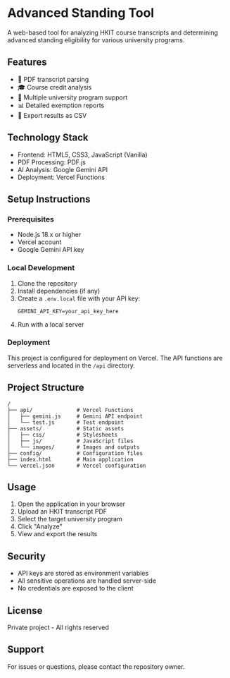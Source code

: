 # Advanced Standing Tool

A web-based tool for analyzing HKIT course transcripts and determining advanced standing eligibility for various university programs.

## Features

- 📄 PDF transcript parsing
- 🎓 Course credit analysis
- 🏫 Multiple university program support
- 📊 Detailed exemption reports
- 💾 Export results as CSV

## Technology Stack

- Frontend: HTML5, CSS3, JavaScript (Vanilla)
- PDF Processing: PDF.js
- AI Analysis: Google Gemini API
- Deployment: Vercel Functions

## Setup Instructions

### Prerequisites
- Node.js 18.x or higher
- Vercel account
- Google Gemini API key

### Local Development
1. Clone the repository
2. Install dependencies (if any)
3. Create a `.env.local` file with your API key:
   ```
   GEMINI_API_KEY=your_api_key_here
   ```
4. Run with a local server

### Deployment
This project is configured for deployment on Vercel. The API functions are serverless and located in the `/api` directory.

## Project Structure
```
/
├── api/              # Vercel Functions
│   ├── gemini.js     # Gemini API endpoint
│   └── test.js       # Test endpoint
├── assets/           # Static assets
│   ├── css/          # Stylesheets
│   ├── js/           # JavaScript files
│   └── images/       # Images and outputs
├── config/           # Configuration files
├── index.html        # Main application
└── vercel.json       # Vercel configuration
```

## Usage

1. Open the application in your browser
2. Upload an HKIT transcript PDF
3. Select the target university program
4. Click "Analyze"
5. View and export the results

## Security

- API keys are stored as environment variables
- All sensitive operations are handled server-side
- No credentials are exposed to the client

## License

Private project - All rights reserved

## Support

For issues or questions, please contact the repository owner.
